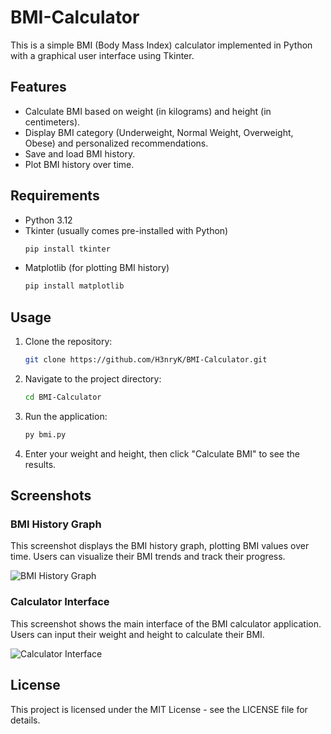 # BMI-Calculator
This is a simple BMI (Body Mass Index) calculator implemented in Python with a graphical user interface using Tkinter.

## Features
- Calculate BMI based on weight (in kilograms) and height (in centimeters).
- Display BMI category (Underweight, Normal Weight, Overweight, Obese) and personalized recommendations.
- Save and load BMI history.
- Plot BMI history over time.

## Requirements
- Python 3.12
- Tkinter (usually comes pre-installed with Python)
  ```bash
  pip install tkinter
- Matplotlib (for plotting BMI history)
  ```bash
  pip install matplotlib

## Usage
1. Clone the repository:
   ```bash
   git clone https://github.com/H3nryK/BMI-Calculator.git
2. Navigate to the project directory:
   ```bash
   cd BMI-Calculator
3. Run the application:
   ```bash
   py bmi.py
4. Enter your weight and height, then click "Calculate BMI" to see the results.

## Screenshots

### BMI History Graph
This screenshot displays the BMI history graph, plotting BMI values over time. Users can visualize their BMI trends and track their progress.

![BMI History Graph](graph.png)

### Calculator Interface
This screenshot shows the main interface of the BMI calculator application. Users can input their weight and height to calculate their BMI.

![Calculator Interface](calc.png)

## License
This project is licensed under the MIT License - see the LICENSE file for details.
